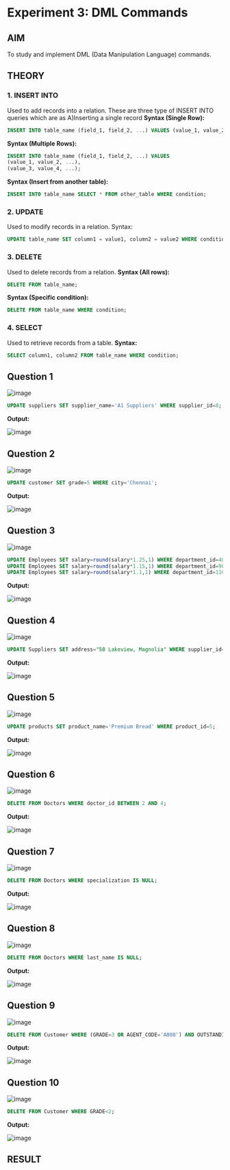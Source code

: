 # Experiment 3: DML Commands

## AIM
To study and implement DML (Data Manipulation Language) commands.

## THEORY

### 1. INSERT INTO
Used to add records into a relation.
These are three type of INSERT INTO queries which are as
A)Inserting a single record
**Syntax (Single Row):**
```sql
INSERT INTO table_name (field_1, field_2, ...) VALUES (value_1, value_2, ...);
```
**Syntax (Multiple Rows):**
```sql
INSERT INTO table_name (field_1, field_2, ...) VALUES
(value_1, value_2, ...),
(value_3, value_4, ...);
```
**Syntax (Insert from another table):**
```sql
INSERT INTO table_name SELECT * FROM other_table WHERE condition;
```
### 2. UPDATE
Used to modify records in a relation.
Syntax:
```sql
UPDATE table_name SET column1 = value1, column2 = value2 WHERE condition;
```
### 3. DELETE
Used to delete records from a relation.
**Syntax (All rows):**
```sql
DELETE FROM table_name;
```
**Syntax (Specific condition):**
```sql
DELETE FROM table_name WHERE condition;
```
### 4. SELECT
Used to retrieve records from a table.
**Syntax:**
```sql
SELECT column1, column2 FROM table_name WHERE condition;
```
**Question 1**
--
![image](https://github.com/user-attachments/assets/c2d351d4-10b6-49d3-bead-64264ff48f69)

```sql
UPDATE suppliers SET supplier_name='A1 Suppliers' WHERE supplier_id=8;
```

**Output:**

![image](https://github.com/user-attachments/assets/30b3c41b-0970-4ccd-b85b-99963df1412c)

**Question 2**
---
![image](https://github.com/user-attachments/assets/e44ed983-0975-4659-8adf-db3d5589347b)

```sql
UPDATE customer SET grade=5 WHERE city='Chennai';
```

**Output:**

![image](https://github.com/user-attachments/assets/e6d5d804-1710-4b73-9106-f06ed8912664)

**Question 3**
---
![image](https://github.com/user-attachments/assets/58f6aed5-f1a5-4eb7-b58a-a5aa5c3fff80)

```sql
UPDATE Employees SET salary=round(salary*1.25,1) WHERE department_id=40;
UPDATE Employees SET salary=round(salary*1.15,1) WHERE department_id=90;
UPDATE Employees SET salary=round(salary*1.1,1) WHERE department_id=110;
```

**Output:**

![image](https://github.com/user-attachments/assets/1002a362-2fda-4287-85a7-dbbdffac6d2e)

**Question 4**
---
![image](https://github.com/user-attachments/assets/3ccc396d-3179-4ece-9160-082a63c7c82a)

```sql
UPDATE Suppliers SET address="58 Lakeview, Magnolia" WHERE supplier_id=5;
```

**Output:**

![image](https://github.com/user-attachments/assets/7d114b78-12dd-4019-8f20-1d42f70eae3e)

**Question 5**
---
![image](https://github.com/user-attachments/assets/5dbc0632-93f6-460b-b4fc-eef1a07e4797)

```sql
UPDATE products SET product_name='Premium Bread' WHERE product_id=5;
```

**Output:**

![image](https://github.com/user-attachments/assets/a68644de-74e8-4479-a139-2e231ea21666)

**Question 6**
---
![image](https://github.com/user-attachments/assets/b02c74eb-201c-453d-8e32-c0e24a0d1c03)

```sql
DELETE FROM Doctors WHERE doctor_id BETWEEN 2 AND 4;
```

**Output:**

![image](https://github.com/user-attachments/assets/d8f11e27-b6cc-413e-a1d0-518a9a401af0)

**Question 7**
---
![image](https://github.com/user-attachments/assets/8a75151c-0327-4e3a-b7a4-b53ff477ab46)

```sql
DELETE FROM Doctors WHERE specialization IS NULL;
```

**Output:**

![image](https://github.com/user-attachments/assets/d8bf65b9-6a91-4860-87a5-5d6fd3e99cbf)

**Question 8**
---
![image](https://github.com/user-attachments/assets/ee8e7766-77a7-46fd-b555-b697fbe0b503)

```sql
DELETE FROM Doctors WHERE last_name IS NULL;
```

**Output:**

![image](https://github.com/user-attachments/assets/7760a7c1-410d-4f3f-8d83-ac0d7600cd34)

**Question 9**
---
![image](https://github.com/user-attachments/assets/34605fa7-7167-43ab-aabc-12ecf8cd6a23)

```sql
DELETE FROM Customer WHERE (GRADE=3 OR AGENT_CODE='A008') AND OUTSTANDING_AMT<5000;
```

**Output:**

![image](https://github.com/user-attachments/assets/be84bfe6-f2dd-4945-82b6-ec33244774b3)

**Question 10**
---
![image](https://github.com/user-attachments/assets/5aaf3034-4131-457c-af25-1889d75465d0)

```sql
DELETE FROM Customer WHERE GRADE<2;
```

**Output:**

![image](https://github.com/user-attachments/assets/d0c42f99-02e6-4b69-8566-ea4d03e9c8c6)

## RESULT
